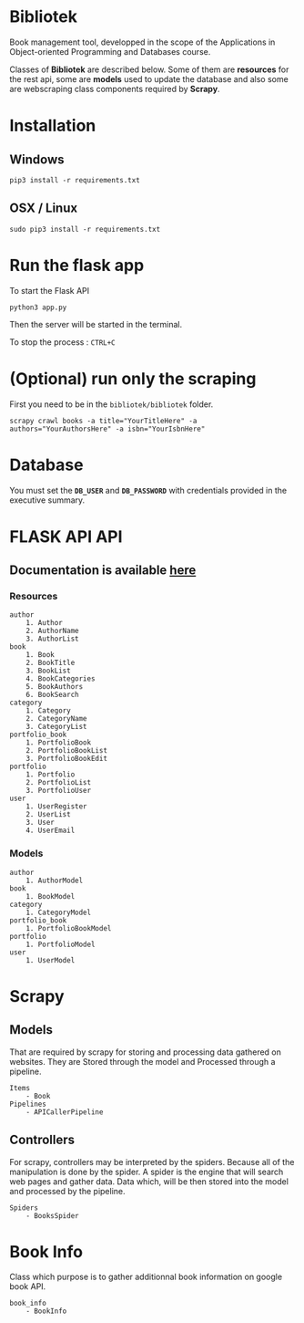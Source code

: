 # Bibliotek
Book management tool, developped in the scope of the Applications in Object-oriented Programming and Databases course.

Classes of **Bibliotek** are described below. Some of them are **resources** for the rest api, some are **models** used to update the database and also some are  webscraping class components required by **Scrapy**.

# Installation
## Windows
    pip3 install -r requirements.txt
## OSX / Linux
    sudo pip3 install -r requirements.txt

# Run the flask app
To start the Flask API

    python3 app.py

Then the server will be started in the terminal. 

To stop the process : `CTRL+C`

# (Optional) run only the scraping
First you need to be in the `bibliotek/bibliotek` folder.

    scrapy crawl books -a title="YourTitleHere" -a authors="YourAuthorsHere" -a isbn="YourIsbnHere"

# Database

You must set the **`DB_USER`** and **`DB_PASSWORD`** with credentials provided in the executive summary.

# FLASK API API
## Documentation is available <a href="https://documenter.getpostman.com/collection/view/2471406-227dcc87-8dbe-e51d-264a-c6b929bc3593">here</a>
### Resources
    author
        1. Author
        2. AuthorName
        3. AuthorList
    book
        1. Book
        2. BookTitle
        3. BookList
        4. BookCategories
        5. BookAuthors
        6. BookSearch
    category
        1. Category
        2. CategoryName
        3. CategoryList
    portfolio_book
        1. PortfolioBook
        2. PortfolioBookList
        3. PortfolioBookEdit
    portfolio
        1. Portfolio
        2. PortfolioList
        3. PortfolioUser
    user
        1. UserRegister
        2. UserList
        3. User
        4. UserEmail
### Models
    author
        1. AuthorModel
    book
        1. BookModel
    category
        1. CategoryModel
    portfolio_book
        1. PortfolioBookModel
    portfolio
        1. PortfolioModel
    user
        1. UserModel

# Scrapy
## Models
That are required by scrapy for storing and processing data gathered on websites.
They are Stored through the model and Processed through a pipeline.

    Items
        - Book
    Pipelines
        - APICallerPipeline

## Controllers
For scrapy, controllers may be interpreted by the spiders. Because all of the manipulation is done by the spider.
A spider is the engine that will search web pages and gather data. Data which, will be then stored into the model and processed by the pipeline.

    Spiders
        - BooksSpider

# Book Info
Class which purpose is to gather additionnal book information on google book API.

    book_info
        - BookInfo
